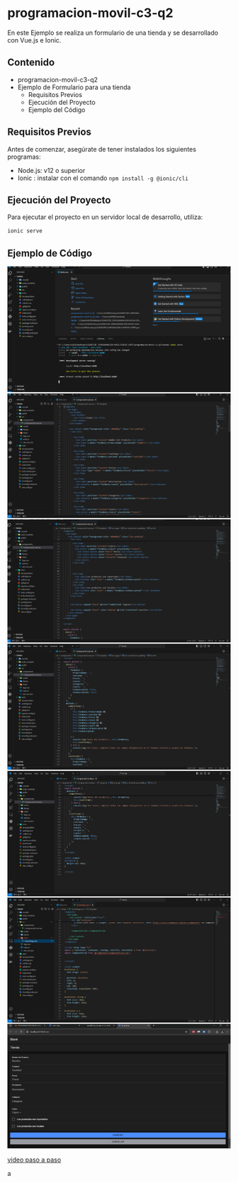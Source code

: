 # programacion-movil-c3-q2

En este Ejemplo se realiza un formulario de una tienda y se desarrollado con Vue.js e Ionic.

## Contenido
- programacion-movil-c3-q2
- Ejemplo de Formulario para una tienda
  - Requisitos Previos
  - Ejecución del Proyecto
  - Ejemplo del Código

## Requisitos Previos
  
Antes de comenzar, asegúrate de tener instalados los siguientes programas:

- Node.js: v12 o superior
- Ionic : instalar con el comando `npm install -g @ionic/cli`

## Ejecución del Proyecto

Para ejecutar el proyecto en un servidor local de desarrollo, utiliza:

```bash
ionic serve
```

## Ejemplo de Código

![paso 1](imagenes/1.png)
![paso 2](imagenes/2.png)
![paso 3](imagenes/3.png)
![paso 4](imagenes/4.png)
![paso 5](imagenes/5.png)
![paso 6](imagenes/6.png)
![paso 7](imagenes/7.png)

[video paso a paso]()

a